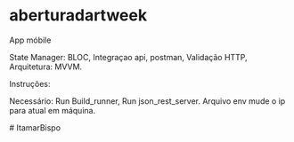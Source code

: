 # aberturadartweek

App móbile

State Manager: BLOC,
Integraçao api, postman,
Validação HTTP,
Arquitetura: MVVM.


Instruções:

Necessário:
Run Build_runner,
Run json_rest_server.
Arquivo env mude o ip para atual em máquina.


#   I t a m a r B i s p o 
 
 
